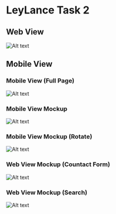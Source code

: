 # LeyLance Task 2

## Web View
![Alt text](https://raw.githubusercontent.com/Saidul-M-Khan/leylance-task-2/main/web-view.png "Web View")

## Mobile View

### Mobile View (Full Page)
![Alt text](https://raw.githubusercontent.com/Saidul-M-Khan/leylance-task-2/main/mobile-view-1.png "Mobile View (Full Page)")

### Mobile View Mockup
![Alt text](https://raw.githubusercontent.com/Saidul-M-Khan/leylance-task-2/main/mobile-view-2.png "Mobile View Mockup")

### Mobile View Mockup (Rotate)
![Alt text](https://raw.githubusercontent.com/Saidul-M-Khan/leylance-task-2/main/mobile-view-4.png "Mobile View Mockup (Rotate)")

### Web View Mockup (Countact Form)
![Alt text](https://raw.githubusercontent.com/Saidul-M-Khan/leylance-task-2/main/mobile-view-3.png "Web View Mockup (Countact Form)")

### Web View Mockup (Search)
![Alt text](https://raw.githubusercontent.com/Saidul-M-Khan/leylance-task-2/main/mobile-view-5.png "Web View Mockup (Search)")